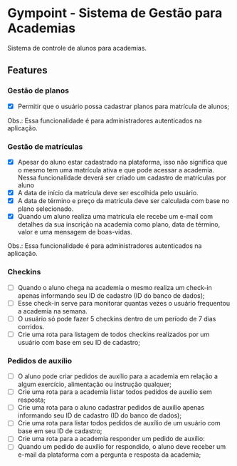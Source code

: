 # Gympoint - Sistema de Gestão para Academias

Sistema de controle de alunos para academias.

## Features
### Gestão de planos
- [x] Permitir que o usuário possa cadastrar planos para matrícula de alunos;

Obs.: Essa funcionalidade é para administradores autenticados na aplicação.

### Gestão de matrículas
- [x] Apesar do aluno estar cadastrado na plataforma, isso não significa que o mesmo tem uma matrícula ativa e que pode acessar a academia. Nessa funcionalidade deverá ser criado um cadastro de matrículas por aluno
- [x] A data de início da matrícula deve ser escolhida pelo usuário.
- [x] A data de término e preço da matrícula deve ser calculada com base no plano selecionado.
- [x] Quando um aluno realiza uma matrícula ele recebe um e-mail com detalhes da sua inscrição na academia como plano, data de término, valor e uma mensagem de boas-vidas.

Obs.: Essa funcionalidade é para administradores autenticados na aplicação.

### Checkins
- [ ] Quando o aluno chega na academia o mesmo realiza um check-in apenas informando seu ID de cadastro (ID do banco de dados);
- [ ] Esse check-in serve para monitorar quantas vezes o usuário frequentou a academia na semana.
- [ ] O usuário só pode fazer 5 checkins dentro de um período de 7 dias corridos.
- [ ] Crie uma rota para listagem de todos checkins realizados por um usuário com base em seu ID de cadastro;

### Pedidos de auxílio
- [ ] O aluno pode criar pedidos de auxílio para a academia em relação a algum exercício, alimentação ou instrução qualquer;
- [ ] Crie uma rota para a academia listar todos pedidos de auxílio sem resposta;
- [ ] Crie uma rota para o aluno cadastrar pedidos de auxílio apenas informando seu ID de cadastro (ID do banco de dados);
- [ ] Crie uma rota para listar todos pedidos de auxílio de um usuário com base em seu ID de cadastro;
- [ ] Crie uma rota para a academia responder um pedido de auxílio:
- [ ] Quando um pedido de auxílio for respondido, o aluno deve receber um e-mail da plataforma com a pergunta e resposta da academia;
